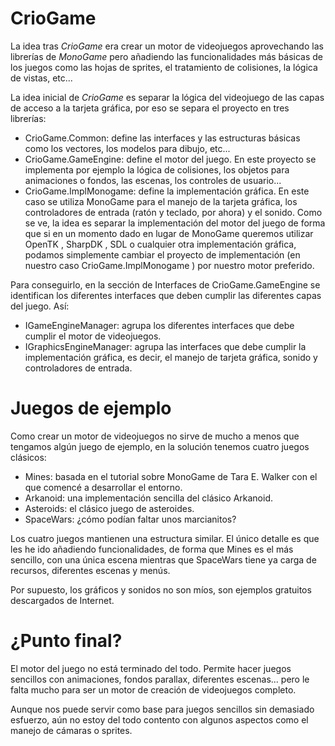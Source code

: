 # CrioGame

La idea tras *CrioGame* era crear un motor de videojuegos aprovechando las librerías de *MonoGame* pero
añadiendo las funcionalidades más básicas de los juegos como las hojas de sprites, el tratamiento de colisiones,
la lógica de vistas, etc...

La idea inicial de *CrioGame* es separar la lógica del videojuego de las capas de acceso a la tarjeta gráfica, por
eso se separa el proyecto en tres librerías:

* CrioGame.Common: define las interfaces y las estructuras básicas como los vectores, los modelos para dibujo, etc...
* CrioGame.GameEngine: define el motor del juego. En este proyecto se implementa por ejemplo la lógica de colisiones, 
los objetos para animaciones o fondos, las escenas, los controles de usuario...
* CrioGame.ImplMonogame: define la implementación gráfica. En este caso se utiliza MonoGame para el manejo de la tarjeta
gráfica, los controladores de entrada (ratón y teclado, por ahora) y el sonido.
Como se ve, la idea es separar la implementación del motor del juego de forma que si en un momento dado en lugar de MonoGame
queremos utilizar OpenTK , SharpDK , SDL o cualquier otra implementación gráfica, podamos simplemente cambiar 
el proyecto de implementación (en nuestro caso CrioGame.ImplMonogame ) por nuestro motor preferido.

Para conseguirlo, en la sección de Interfaces de CrioGame.GameEngine se identifican los diferentes interfaces 
que deben cumplir las diferentes capas del juego. Así:

* IGameEngineManager: agrupa los diferentes interfaces que debe cumplir el motor de videojuegos.
* IGraphicsEngineManager: agrupa las interfaces que debe cumplir la implementación gráfica, es decir, el manejo de tarjeta gráfica, sonido y controladores de entrada.

# Juegos de ejemplo

Como crear un motor de videojuegos no sirve de mucho a menos que tengamos algún juego de ejemplo, en la 
solución tenemos cuatro juegos clásicos:

* Mines: basada en el tutorial sobre MonoGame de Tara E. Walker con el que comencé a desarrollar el entorno.
* Arkanoid: una implementación sencilla del clásico Arkanoid.
* Asteroids: el clásico juego de asteroides.
* SpaceWars: ¿cómo podían faltar unos marcianitos?

Los cuatro juegos mantienen una estructura similar. El único detalle es que les he ido añadiendo funcionalidades, de
forma que Mines es el más sencillo, con una única escena mientras que SpaceWars tiene ya carga de recursos, diferentes
escenas y menús.

Por supuesto, los gráficos y sonidos no son míos, son ejemplos gratuitos descargados de Internet.

# ¿Punto final?
El motor del juego no está terminado del todo. Permite hacer juegos sencillos con animaciones, fondos
parallax, diferentes escenas... pero le falta mucho para ser un motor de creación de videojuegos completo.

Aunque nos puede servir como base para juegos sencillos sin demasiado esfuerzo, aún no estoy del todo contento
con algunos aspectos como el manejo de cámaras o sprites.

